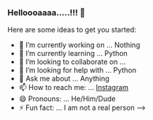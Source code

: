 ### Helloooaaaa.....!!! 👋


Here are some ideas to get you started:

- 🔭 I’m currently working on ... Nothing
- 🌱 I’m currently learning ... Python
- 👯 I’m looking to collaborate on ... 
- 🤔 I’m looking for help with ... Python
- 💬 Ask me about ... Anything
- 📫 How to reach me: ... [Instagram](https://www.instagram.com/taj_0023/)
- 😄 Pronouns: ... He/Him/Dude
- ⚡ Fun fact: ... I am not a real person
-->
